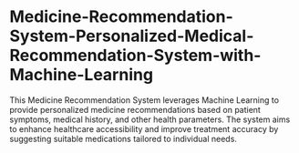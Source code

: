 # Medicine-Recommendation-System-Personalized-Medical-Recommendation-System-with-Machine-Learning
This Medicine Recommendation System leverages Machine Learning to provide personalized medicine recommendations based on patient symptoms, medical history, and other health parameters. The system aims to enhance healthcare accessibility and improve treatment accuracy by suggesting suitable medications tailored to individual needs.
